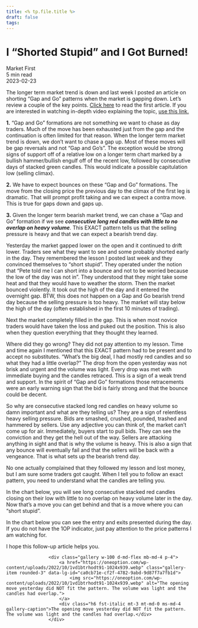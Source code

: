 ```yaml
---
title: <% tp.file.title %>
draft: false
tags:
---
```


<div class="bg-secondary">
<h1 class="py-5 ms-3 ms-md-4 my-0">I “Shorted Stupid” and I Got Burned!</h1>
</div>
<div class="d-flex align-items-center flex-wrap text-muted ps-3 ps-md-4 py-3 border-top border-bottom">
<div class="border-end pe-3 me-3">
<span class="badge bg-faded-primary text-primary">
Market First </span>
</div>
<div class="fs-sm pe-3 border-end me-3">5 min read</div>
<div class="fs-sm">
2023-02-23 </div>
</div>
<section class="px-3 px-md-4 py-4">
<p>The longer term market trend is down and last week I posted an article on shorting “Gap and Go” patterns when the market is gapping down. Let’s review a couple of the key points.&nbsp;<a href="/the-system/market-first/short-term-technical/price-patterns/trend-days/how-to-spot-and-trade-bearish-trend-days/">Click here</a>&nbsp;to read the first article. If you are interested in watching in-depth video explaining the topic, <a href="https://youtu.be/FmhUYeGCGgU" target="_blank" rel="noopener">use this link.</a></p>
<p><strong>1.</strong>&nbsp;“Gap and Go” formations are not something we want to chase as day traders. Much of the move has been exhausted just from the gap and the continuation is often limited for that reason. When the longer term market trend is down, we don’t want to chase a gap up. Most of these moves will be gap reversals and not “Gap and Go’s”. The exception would be strong signs of support off of a relative low on a longer term chart marked by a bullish hammer/bullish engulf off of the recent low, followed by consecutive days of stacked green candles. This would indicate a possible capitulation low (selling climax).</p>
<p><strong>2.</strong>&nbsp;We have to expect bounces on these “Gap and Go” formations. The move from the closing price the previous day to the climax of the first leg is dramatic. That will prompt profit taking and we can expect a contra move. This is true for gaps down and gaps up.</p>
<p><strong>3.</strong>&nbsp;Given the longer term bearish market trend, we can chase a “Gap and Go” formation if we see&nbsp;<em><strong>consecutive long red candles with little to no overlap on heavy volume</strong></em>. This EXACT pattern tells us that the selling pressure is heavy and that we can expect a bearish trend day.</p>
<p>Yesterday the market gapped lower on the open and it continued to drift lower. Traders see what they want to see and some probably shorted early in the day. They remembered the lesson I posted last week and they convinced themselves to “short stupid”. They operated under the notion that “Pete told me I can short into a bounce and not to be worried because the low of the day was not in”. They understood that they might take some heat and that they would have to weather the storm. Then the market bounced violently. It took out the high of the day and it entered the overnight gap. BTW, this does not happen on a Gap and Go bearish trend day because the selling pressure is too heavy. The market will stay below the high of the day (often established in the first 10 minutes of trading).</p>
<p>Next the market completely filled in the gap. This is when most novice traders would have taken the loss and puked out the position. This is also when they question everything that they thought they learned.</p>
<p>Where did they go wrong? They did not pay attention to my lesson. Time and time again I mentioned that this EXACT pattern had to be present and to accept no substitutes. “What’s the big deal, I had mostly red candles and so what they had a little overlap?” The drop from the open yesterday was not brisk and urgent and the volume was light. Every drop was met with immediate buying and the candles retraced. This is a sign of a weak trend and support. In the spirit of “Gap and Go” formations those retracements were an early warning sign that the bid is fairly strong and that the bounce could be decent.</p>
<p>So why are consecutive stacked long red candles on heavy volume so damn important and what are they telling us? They are a sign of relentless heavy selling pressure. Bids are smashed, crushed, pounded, trashed and hammered by sellers. Use any adjective you can think of, the market can’t come up for air. Immediately, buyers start to pull bids. They can see the conviction and they get the hell out of the way. Sellers are attacking anything in sight and that is why the volume is heavy. This is also a sign that any bounce will eventually fail and that the sellers will be back with a vengeance. That is what sets up the bearish trend day.</p>
<p>No one actually complained that they followed my lesson and lost money, but I am sure some traders got caught. When I tell you to follow an exact pattern, you need to understand what the candles are telling you.</p>
<p>In the chart below, you will see long consecutive stacked red candles closing on their low with little to no overlap on heavy volume later in the day. Now that’s a move you can get behind and that is a move where you can “short stupid”.</p>
<p>In the chart below you can see the entry and exits presented during the day. If you do not have the 1OP indicator, just pay attention to the price patterns I am watching for.</p>
<p>I hope this follow-up article helps you.</p>

                    <div class="gallery w-100 d-md-flex mb-md-4 p-4">
                        <a href="https://oneoption.com/wp-content/uploads/2022/10/1vd1btrhodt91-1024x939.webp" class="gallery-item rounded-3" data-lg-id="ca0cb71e-cf2f-4782-9abd-9d87f7a7fb1d">
                            <img src="https://oneoption.com/wp-content/uploads/2022/10/1vd1btrhodt91-1024x939.webp" alt="The opening move yesterday did NOT fit the pattern. The volume was light and the candles had overlap.">
                        </a>
                        <div class="h6 fst-italic mt-3 mt-md-0 ms-md-4 gallery-caption">The opening move yesterday did NOT fit the pattern. The volume was light and the candles had overlap.</div>
                    </div>
                
</section>
